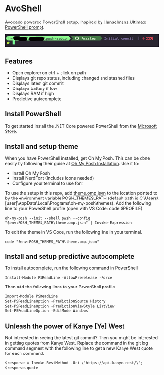 # AvoShell

Avocado powered PowerShell setup. Inspired by [Hanselmans Ultimate PowerShell prompt](https://www.hanselman.com/blog/my-ultimate-powershell-prompt-with-oh-my-posh-and-the-windows-terminal?fbclid=IwAR0O6er7XgH5zY1oC6lCwK7ICjfqJvY8lTkvmwkAltPxeSFlyYEs23N3Y9E).

![Image of terminal with AvoShell setup](./AvoShellScreenshot.png)

## Features

* Open explorer on ctrl + click on path
* Displays git repo status, including changed and stashed files
* Displays latest git commit
* Displays battery if low 
* Displays RAM if high
* Predictive autocomplete

## Install PowerShell

To get started install the .NET Core powered PowerShell from the [Microsoft Store](https://apps.microsoft.com/store/detail/powershell/9MZ1SNWT0N5D?hl=en-us&gl=us).

## Install and setup theme

When you have PowerShell installed, get Oh My Posh. This can be done easily by following their guide at [Oh My Posh Installation](https://ohmyposh.dev/docs/installation/windows). Use it to: 
* Install Oh My Posh
* Install NerdFont (Includes icons needed)
* Configure your terminal to use font

To use the setup in this repo, add [theme.omp.json](./theme.omp.json) to the location pointed to by the environment variable POSH_THEMES_PATH (default path is C:\Users\\[user]\AppData\Local\Programs\oh-my-posh\themes). Add the following line to your PowerShell profile (open with VS Code: code $PROFILE).

```
oh-my-posh --init --shell pwsh --config "$env:POSH_THEMES_PATH\theme.omp.json" | Invoke-Expression
```

To edit the theme in VS Code, run the following line in your terminal.

```
code "$env:POSH_THEMES_PATH\theme.omp.json"
```

## Install and setup predictive autocomplete

To install autocomplete, run the following command in PowerShell

```
Install-Module PSReadLine -AllowPrerelease -Force
```

Then add the following lines to your PowerShell profile

```
Import-Module PSReadLine
Set-PSReadLineOption -PredictionSource History
Set-PSReadLineOption -PredictionViewStyle ListView
Set-PSReadLineOption -EditMode Windows
```

## Unleash the power of Kanye [Ye] West

Not interested in seeing the latest git commit? Then you might be interested in getting quotes from Kanye West. Replace the command in the git log command segment with the following line to get a new Kanye West quote for each command.

```
$response = Invoke-RestMethod -Uri \"https://api.kanye.rest/\"; $response.quote
```
